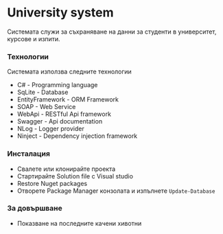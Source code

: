 # University system


Системата служи за съхраняване на данни за студенти в
университет, курсове и изпити.


  

### Технологии

Системата използва следните технологии

* C#                - Programming language
* SqLite            - Database 
* EntityFramework   - ORM Framework
* SOAP              - Web Service
* WebApi            - RESTful Api framework
* Swagger           - Api documentation
* NLog              - Logger provider
* Ninject           - Dependency injection framework


### Инсталация

 - Свалете или клонирайте проекта
 - Стартирайте Solution file с Visual studio
 - Restore Nuget packages
 - Отворете Package Manager конзолата и изпълнете `Update-Database`




### За довършване

 - Показване на последните качени хивотни




